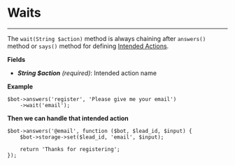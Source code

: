 # Waits
---
The `wait(String $action)` method is always chaining after `answers()` method or `says()` method for defining [Intended Actions](/docs/api/intended-actions).

**Fields**
- ***String $action*** *(required)*: Intended action name

**Example**

```
$bot->answers('register', 'Please give me your email')
	->wait('email');
```

**Then we can handle that intended action**

```
$bot->answers('@email', function ($bot, $lead_id, $input) {
    $bot->storage->set($lead_id, 'email', $input);

    return 'Thanks for registering';
});
```